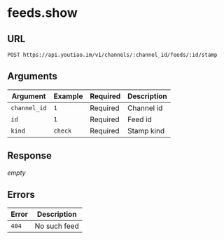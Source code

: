 # feeds.show

## URL

`POST https://api.youtiao.im/v1/channels/:channel_id/feeds/:id/stamp`

## Arguments

| Argument     | Example | Required | Description |
| ------------ | ------- | -------- | ----------- |
| `channel_id` | `1`     | Required | Channel id  |
| `id`         | `1`     | Required | Feed id     |
| `kind`       | `check` | Required | Stamp kind  |

## Response

*empty*

## Errors

| Error | Description  |
| ----- | ------------ |
| `404` | No such feed |
